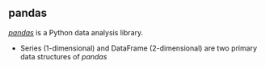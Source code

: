 ## pandas
[*pandas*](http://pandas.pydata.org/pandas-docs/stable/) is a Python data analysis library.

- Series (1-dimensional) and DataFrame (2-dimensional) are two primary data structures of *pandas*
